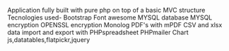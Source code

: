 Application fully built with pure php on top of a basic MVC structure
Tecnologies used-
Bootstrap
Font awesome
MYSQL database
MYSQL encryption
OPENSSL encryption
Monolog
PDF's with mPDF
CSV and xlsx data import and export with PHPspreadsheet
PHPmailer
Chart js,datatables,flatpickr,jquery
